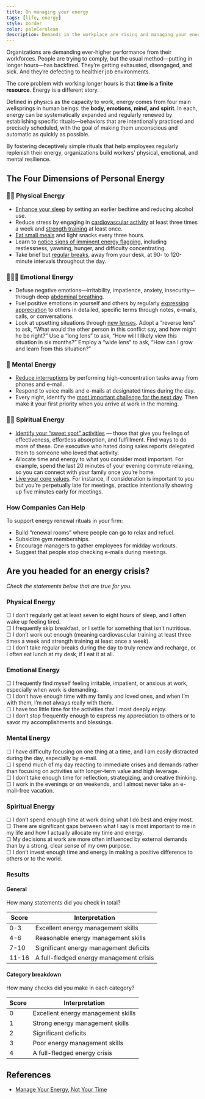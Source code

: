 ```yaml
---
title: On managing your energy
tags: [life, energy]
style: border
color: paleCerulean
description: Demands in the workplace are rising and managing your energy becomes increasingly important.
---
```


Organizations are demanding ever-higher performance from their workforces. People are trying to comply, but the usual method—putting in longer hours—has backfired. They’re getting exhausted, disengaged, and sick. And they’re defecting to healthier job environments.

The core problem with working longer hours is that **time is a finite resource**. Energy is a different story.

Defined in physics as the capacity to work, energy comes from four main wellsprings in human beings: the **body, emotions, mind, and spirit**.
In each, energy can be systematically expanded and regularly renewed by establishing specific rituals—behaviors that are intentionally practiced and precisely scheduled, with the goal of making them unconscious and automatic as quickly as possible.

By fostering deceptively simple rituals that help employees regularly replenish their energy, organizations build workers’ physical, emotional, and mental resilience.

## The Four Dimensions of Personal Energy

### 💪🏼 Physical Energy

- <u>Enhance your sleep</u> by setting an earlier bedtime and reducing alcohol use.
- Reduce stress by engaging in <u>cardiovascular activity</u> at least three times a week and <u>strength training</u> at least once.
- <u>Eat small meals</u> and light snacks every three hours.
- Learn to <u>notice signs of imminent energy flagging</u>, including restlessness, yawning, hunger, and difficulty concentrating.
- Take brief but <u>regular breaks</u>, away from your desk, at 90- to 120-minute intervals throughout the day.

### 🧘🏼‍♀️ Emotional Energy

- Defuse negative emotions—irritability, impatience, anxiety, insecurity—through deep <u>abdominal breathing</u>.
- Fuel positive emotions in yourself and others by regularly <u>expressing appreciation</u> to others in detailed, specific terms through notes, e-mails, calls, or conversations.
- Look at upsetting situations through <u>new lenses</u>. Adopt a “reverse lens” to ask, “What would the other person in this conflict say, and how might he be right?” Use a “long lens” to ask, “How will I likely view this situation in six months?” Employ a “wide lens” to ask, “How can I grow and learn from this situation?”

### 🧠 Mental Energy

- <u>Reduce interruptions</u> by performing high-concentration tasks away from phones and e-mail.
- Respond to voice mails and e-mails at designated times during the day.
- Every night, identify the <u>most important challenge for the next day</u>. Then make it your first priority when you arrive at work in the morning.

### ✊🏼 Spiritual Energy

- <u>Identify your “sweet spot” activities</u> — those that give you feelings of effectiveness, effortless absorption, and fulfillment. Find ways to do more of these. One executive who hated doing sales reports delegated them to someone who loved that activity.
- Allocate time and energy to what you consider most important. For example, spend the last 20 minutes of your evening commute relaxing, so you can connect with your family once you’re home.
- <u>Live your core values</u>. For instance, if consideration is important to you but you’re perpetually late for meetings, practice intentionally showing up five minutes early for meetings.

### How Companies Can Help

To support energy renewal rituals in your firm:

- Build “renewal rooms” where people can go to relax and refuel.
- Subsidize gym memberships.
- Encourage managers to gather employees for midday workouts.
- Suggest that people stop checking e-mails during meetings.

## Are you headed for an energy crisis?

_Check the statements below that are true for you._

### Physical Energy

☐ I don’t regularly get at least seven to eight hours of sleep, and I often wake up feeling tired.  
☐ I frequently skip breakfast, or I settle for something that isn’t nutritious.  
☐ I don’t work out enough (meaning cardiovascular training at least three times a week and strength training at least once a week).  
☐ I don’t take regular breaks during the day to truly renew and recharge, or I often eat lunch at my desk, if I eat it at all.

### Emotional Energy

☐ I frequently find myself feeling irritable, impatient, or anxious at work, especially when work is demanding.  
☐ I don’t have enough time with my family and loved ones, and when I’m with them, I’m not always really with them.  
☐ I have too little time for the activities that I most deeply enjoy.  
☐ I don’t stop frequently enough to express my appreciation to others or to savor my accomplishments and blessings.

### Mental Energy

☐ I have difficulty focusing on one thing at a time, and I am easily distracted during the day, especially by e-mail.  
☐ I spend much of my day reacting to immediate crises and demands rather than focusing on activities with longer-term value and high leverage.  
☐ I don’t take enough time for reflection, strategizing, and creative thinking.  
☐ I work in the evenings or on weekends, and I almost never take an e-mail–free vacation.

### Spiritual Energy

☐ I don’t spend enough time at work doing what I do best and enjoy most.  
☐ There are significant gaps between what I say is most important to me in my life and how I actually allocate my time and energy.  
☐ My decisions at work are more often influenced by external demands than by a strong, clear sense of my own purpose.  
☐ I don’t invest enough time and energy in making a positive difference to others or to the world.

### Results

#### General

How many statements did you check in total?

| Score | Interpretation                          |
| ----- | --------------------------------------- |
| 0-3   | Excellent energy management skills      |
| 4-6   | Reasonable energy management skills     |
| 7-10  | Significant energy management deficits  |
| 11-16 | A full-fledged energy management crisis |

#### Category breakdown

How many checks did you make in each category?

| Score | Interpretation                     |
| ----- | ---------------------------------- |
| 0     | Excellent energy management skills |
| 1     | Strong energy management skills    |
| 2     | Significant deficits               |
| 3     | Poor energy management skills      |
| 4     | A full-fledged energy crisis       |

## References

- [Manage Your Energy, Not Your Time](https://hbr.org/2007/10/manage-your-energy-not-your-time)
